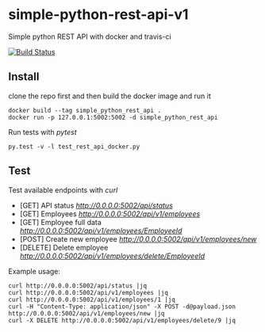# simple-python-rest-api-v1
Simple python REST API with docker and travis-ci 


[![Build Status](https://travis-ci.org/jkogut/simple-python-rest-api-v1.svg?branch=master)](https://travis-ci.org/jkogut/simple-python-rest-api-v1)

Install
-------

clone the repo first and then build the docker image and run it

```
docker build --tag simple_python_rest_api .
docker run -p 127.0.0.1:5002:5002 -d simple_python_rest_api
```

Run tests with *pytest*

```
py.test -v -l test_rest_api_docker.py
```


Test
----

Test available endpoints with *curl*

 * [GET] API status *http://0.0.0.0:5002/api/status*
 * [GET] Employees  *http://0.0.0.0:5002/api/v1/employees*
 * [GET] Employee full data   *http://0.0.0.0:5002/api/v1/employees/EmployeeId*
 * [POST] Create new employee *http://0.0.0.0:5002/api/v1/employees/new*
 * [DELETE] Delete employee *http://0.0.0.0:5002/api/v1/employees/delete/EmployeeId*
 
Example usage: 
```
curl http://0.0.0.0:5002/api/status |jq
curl http://0.0.0.0:5002/api/v1/employees |jq
curl http://0.0.0.0:5002/api/v1/employees/1 |jq
curl -H "Content-Type: application/json" -X POST -d@payload.json http://0.0.0.0:5002/api/v1/employees/new |jq
curl -X DELETE http://0.0.0.0:5002/api/v1/employees/delete/9 |jq
```
